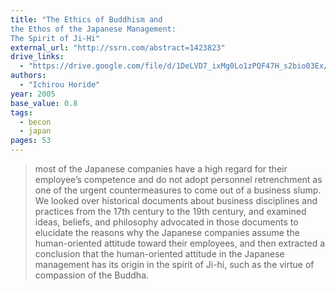 ```yaml
---
title: "The Ethics of Buddhism and
the Ethos of the Japanese Management:
The Spirit of Ji-Hi"
external_url: "http://ssrn.com/abstract=1423823"
drive_links:
  - "https://drive.google.com/file/d/1DeLVD7_ixMg0Lo1zPQF47H_s2bio03Ex/view?usp=drivesdk"
authors:
  - "Ichirou Horide"
year: 2005
base_value: 0.8
tags:
  - becon
  - japan
pages: 53
---
```


> most of the Japanese companies have a high regard for their employee’s competence and do not adopt personnel retrenchment as one of the urgent countermeasures to come out of a business slump. We looked over historical documents about business disciplines and practices from the 17th century to the 19th century, and examined ideas, beliefs, and philosophy advocated in those documents to elucidate the reasons why the Japanese companies assume the human-oriented attitude toward their employees, and then extracted a conclusion that the human-oriented attitude in the Japanese management has its origin in the spirit of Ji-hi, such as the virtue of compassion of the Buddha.
